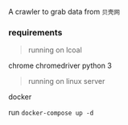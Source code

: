 
A crawler to grab data from `贝壳网`

### requirements

> running on lcoal

chrome
chromedriver
python 3

> running on linux server

docker

run `docker-compose up -d`
